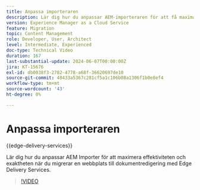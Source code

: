 ```yaml
---
title: Anpassa importeraren
description: Lär dig hur du anpassar AEM-importeraren för att få maximala resultat vid webbplatsmigrering.
version: Experience Manager as a Cloud Service
feature: Migration
topic: Content Management
role: Developer, User, Architect
level: Intermediate, Experienced
doc-type: Technical Video
duration: 167
last-substantial-update: 2024-06-07T00:00:00Z
jira: KT-15676
exl-id: db0038f3-2782-4778-a68f-36620697de10
source-git-commit: 48433a5367c281cf5a1c106b08a1306f1b0e8ef4
workflow-type: tm+mt
source-wordcount: '43'
ht-degree: 0%

---
```


# Anpassa importeraren

{{edge-delivery-services}}

Lär dig hur du anpassar AEM Importer för att maximera effektiviteten och exaktheten när du migrerar en webbplats till dokumentredigering med Edge Delivery Services.

>[!VIDEO](https://video.tv.adobe.com/v/3444249/?learn=on&captions=swe)
